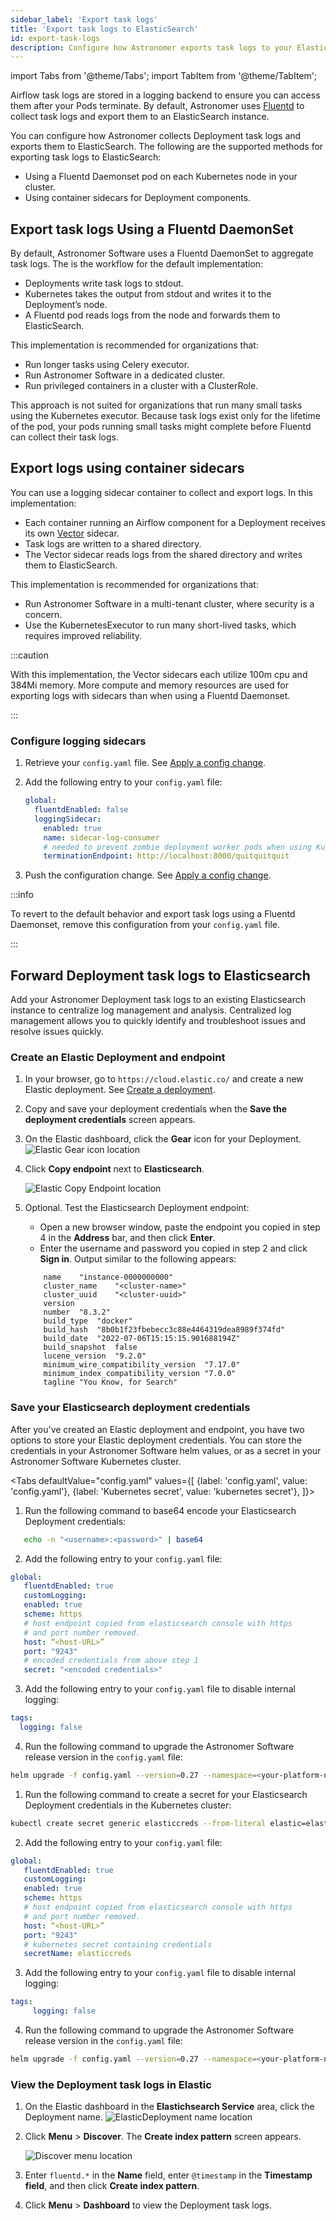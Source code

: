 ```yaml
---
sidebar_label: 'Export task logs'
title: 'Export task logs to ElasticSearch'
id: export-task-logs
description: Configure how Astronomer exports task logs to your ElasticSearch instance.
---
```


import Tabs from '@theme/Tabs';
import TabItem from '@theme/TabItem';

Airflow task logs are stored in a logging backend to ensure you can access them after your Pods terminate. By default, Astronomer uses [Fluentd](https://www.fluentd.org/) to collect task logs and export them to an ElasticSearch instance.

You can configure how Astronomer collects Deployment task logs and exports them to ElasticSearch. The following are the supported methods for exporting task logs to ElasticSearch:

- Using a Fluentd Daemonset pod on each Kubernetes node in your cluster.
- Using container sidecars for Deployment components.

## Export task logs Using a Fluentd DaemonSet

By default, Astronomer Software uses a Fluentd DaemonSet to aggregate task logs. The is the workflow for the default implementation:

- Deployments write task logs to stdout.
- Kubernetes takes the output from stdout and writes it to the Deployment’s node.
- A Fluentd pod reads logs from the node and forwards them to ElasticSearch.

This implementation is recommended for organizations that:

- Run longer tasks using Celery executor.
- Run Astronomer Software in a dedicated cluster.
- Run privileged containers in a cluster with a ClusterRole.

This approach is not suited for organizations that run many small tasks using the Kubernetes executor. Because task logs exist only for the lifetime of the pod, your pods running small tasks might complete before Fluentd can collect their task logs.

## Export logs using container sidecars

You can use a logging sidecar container to collect and export logs. In this implementation:

- Each container running an Airflow component for a Deployment receives its own [Vector](https://vector.dev/) sidecar.
- Task logs are written to a shared directory.
- The Vector sidecar reads logs from the shared directory and writes them to ElasticSearch.

This implementation is recommended for organizations that:

- Run Astronomer Software in a multi-tenant cluster, where security is a concern.
- Use the KubernetesExecutor to run many short-lived tasks, which requires improved reliability.

:::caution

With this implementation, the Vector sidecars each utilize 100m cpu and 384Mi memory. More compute and memory resources are used for exporting logs with sidecars than when using a Fluentd Daemonset.

:::

### Configure logging sidecars

1. Retrieve your `config.yaml` file. See [Apply a config change](apply-platform-config.md).
2. Add the following entry to your `config.yaml` file:

    ```yaml
    global:
      fluentdEnabled: false
      loggingSidecar:
        enabled: true
        name: sidecar-log-consumer
        # needed to prevent zombie deployment worker pods when using KubernetesExecutor
        terminationEndpoint: http://localhost:8000/quitquitquit
    ```
3. Push the configuration change. See [Apply a config change](apply-platform-config.md).


:::info

To revert to the default behavior and export task logs using a Fluentd Daemonset, remove this configuration from your `config.yaml` file.

:::

## Forward Deployment task logs to Elasticsearch

Add your Astronomer Deployment task logs to an existing Elasticsearch instance to centralize log management and analysis. Centralized log management allows you to quickly identify and troubleshoot issues and resolve issues quickly.

### Create an Elastic Deployment and endpoint

1. In your browser, go to `https://cloud.elastic.co/` and create a new Elastic deployment. See [Create a deployment](https://www.elastic.co/guide/en/cloud/current/ec-create-deployment.html#ec-create-deployment).
2. Copy and save your deployment credentials when the **Save the deployment credentials** screen appears.
3. On the Elastic dashboard, click the **Gear** icon for your Deployment.
  ![Elastic Gear icon location](/img/docs/elasticsearch-gear-icon.png)
4. Click **Copy endpoint** next to **Elasticsearch**.

    ![Elastic Copy Endpoint location](/img/docs/elasticsearch-copy-endpoint.png)

5. Optional. Test the Elasticsearch Deployment endpoint:
    - Open a new browser window, paste the endpoint you copied in step 4 in the **Address** bar, and then click **Enter**.
    - Enter the username and password you copied in step 2 and click **Sign in**. Output similar to the following appears:
    ```text
        name	"instance-0000000000"
        cluster_name	"<cluster-name>"
        cluster_uuid	"<cluster-uuid>"
        version	
        number	"8.3.2"
        build_type	"docker"
        build_hash	"8b0b1f23fbebecc3c88e4464319dea8989f374fd"
        build_date	"2022-07-06T15:15:15.901688194Z"
        build_snapshot	false
        lucene_version	"9.2.0"
        minimum_wire_compatibility_version	"7.17.0"
        minimum_index_compatibility_version	"7.0.0"
        tagline	"You Know, for Search"
    ``` 

### Save your Elasticsearch deployment credentials

After you've created an Elastic deployment and endpoint, you have two options to store your Elastic deployment credentials. You can store the credentials in your Astronomer Software helm values, or as a secret in your Astronomer Software Kubernetes cluster.

<Tabs
    defaultValue="config.yaml"
    values={[
        {label: 'config.yaml', value: 'config.yaml'},
        {label: 'Kubernetes secret', value: 'kubernetes secret'},
    ]}>
<TabItem value="config.yaml">

1. Run the following command to base64 encode your Elasticsearch Deployment credentials:

 ```bash
    echo -n "<username>:<password>" | base64
 ```
2. Add the following entry to your `config.yaml` file:

 ```yaml
 global:
    fluentdEnabled: true
    customLogging:
    enabled: true
    scheme: https
    # host endpoint copied from elasticsearch console with https
    # and port number removed.
    host: “<host-URL>”
    port: "9243"
    # encoded credentials from above step 1
    secret: "<encoded credentials>"    
 ```
3. Add the following entry to your `config.yaml` file to disable internal logging:

 ```yaml
 tags:
   logging: false     
 ```
4. Run the following command to upgrade the Astronomer Software release version in the `config.yaml` file:

 ```bash
 helm upgrade -f config.yaml --version=0.27 --namespace=<your-platform-namespace> <your-platform-release-name> astronomer/astronomer
 ```

</TabItem>
<TabItem value="kubernetes secret">

1. Run the following command to create a secret for your Elasticsearch Deployment credentials in the Kubernetes cluster:

 ```bash
 kubectl create secret generic elasticcreds --from-literal elastic=elastic:samplepassword --namespace=<your-platform-namespace>
 ```
2. Add the following entry to your `config.yaml` file:

 ```yaml
 global:
    fluentdEnabled: true
    customLogging:
    enabled: true
    scheme: https
    # host endpoint copied from elasticsearch console with https
    # and port number removed.
    host: “<host-URL>”
    port: "9243"
    # kubernetes secret containing credentials
    secretName: elasticcreds   
 ```
3. Add the following entry to your `config.yaml` file to disable internal logging:

 ```yaml
 tags:
      logging: false    
 ```
4. Run the following command to upgrade the Astronomer Software release version in the `config.yaml` file:

  ```bash
  helm upgrade -f config.yaml --version=0.27 --namespace=<your-platform-namespace> <your-platform-release-name> astronomer/astronomer
 ```
  
</TabItem>
</Tabs>

### View the Deployment task logs in Elastic

1. On the Elastic dashboard in the **Elastichsearch Service** area, click the Deployment name.
  ![ElasticDeployment name location](/img/docs/elasticsearch-deployment-name.png)
2. Click **Menu** > **Discover**. The **Create index pattern** screen appears.

    ![Discover menu location](/img/docs/elasticsearch-discover.png)

3. Enter `fluentd.*` in the **Name** field, enter `@timestamp` in the **Timestamp field**, and then click **Create index pattern**.
4. Click **Menu** > **Dashboard** to view the Deployment task logs.